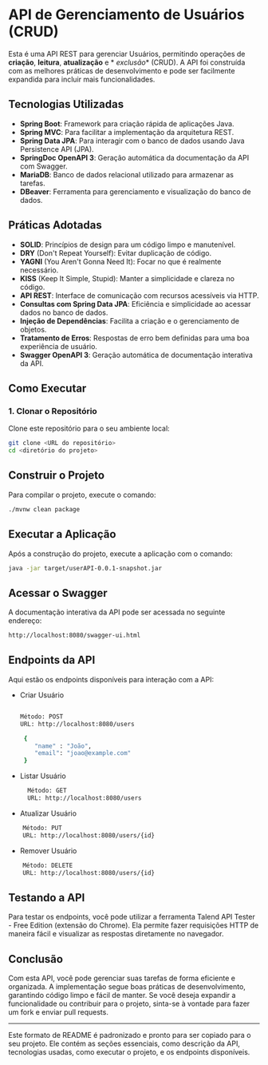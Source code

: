 # API de Gerenciamento de Usuários (CRUD)

Esta é uma API REST para gerenciar Usuários, permitindo operações de **criação**, **leitura**, **atualização** e *
*exclusão** (CRUD). A API foi construída com as melhores práticas de desenvolvimento e pode ser facilmente expandida
para incluir mais funcionalidades.

## Tecnologias Utilizadas

- **Spring Boot**: Framework para criação rápida de aplicações Java.
- **Spring MVC**: Para facilitar a implementação da arquitetura REST.
- **Spring Data JPA**: Para interagir com o banco de dados usando Java Persistence API (JPA).
- **SpringDoc OpenAPI 3**: Geração automática da documentação da API com Swagger.
- **MariaDB**: Banco de dados relacional utilizado para armazenar as tarefas.
- **DBeaver**: Ferramenta para gerenciamento e visualização do banco de dados.

## Práticas Adotadas

- **SOLID**: Princípios de design para um código limpo e manutenível.
- **DRY** (Don't Repeat Yourself): Evitar duplicação de código.
- **YAGNI** (You Aren't Gonna Need It): Focar no que é realmente necessário.
- **KISS** (Keep It Simple, Stupid): Manter a simplicidade e clareza no código.
- **API REST**: Interface de comunicação com recursos acessíveis via HTTP.
- **Consultas com Spring Data JPA**: Eficiência e simplicidade ao acessar dados no banco de dados.
- **Injeção de Dependências**: Facilita a criação e o gerenciamento de objetos.
- **Tratamento de Erros**: Respostas de erro bem definidas para uma boa experiência de usuário.
- **Swagger OpenAPI 3**: Geração automática de documentação interativa da API.

## Como Executar

### 1. Clonar o Repositório

Clone este repositório para o seu ambiente local:

```bash
git clone <URL do repositório>
cd <diretório do projeto>
```

## Construir o Projeto

Para compilar o projeto, execute o comando:

```bash
./mvnw clean package
```

## Executar a Aplicação

Após a construção do projeto, execute a aplicação com o comando:

```bash
java -jar target/userAPI-0.0.1-snapshot.jar
```

## Acessar o Swagger

A documentação interativa da API pode ser acessada no seguinte endereço:

```bash
http://localhost:8080/swagger-ui.html
```

## Endpoints da API

Aqui estão os endpoints disponíveis para interação com a API:

- Criar Usuário
  ```bash
  
  Método: POST
  URL: http://localhost:8080/users
  
   {
      "name" : "João",
      "email": "joao@example.com"
   }
  ```
- Listar Usuário
  ```bash
    Método: GET
    URL: http://localhost:8080/users
  ```

- Atualizar Usuário
```bash
    Método: PUT
    URL: http://localhost:8080/users/{id}
```

- Remover Usuário
```bash
    Método: DELETE
    URL: http://localhost:8080/users/{id}
```

## Testando a API 
Para testar os endpoints, você pode utilizar a ferramenta Talend API Tester - Free Edition (extensão do Chrome). Ela permite fazer requisições HTTP de maneira fácil e visualizar as respostas diretamente no navegador.

## Conclusão
Com esta API, você pode gerenciar suas tarefas de forma eficiente e organizada. A implementação segue boas práticas de desenvolvimento, garantindo código limpo e fácil de manter. Se você deseja expandir a funcionalidade ou contribuir para o projeto, sinta-se à vontade para fazer um fork e enviar pull requests.


---

Este formato de README é padronizado e pronto para ser copiado para o seu projeto. Ele contém as seções essenciais, como descrição da API, tecnologias usadas, como executar o projeto, e os endpoints disponíveis.
